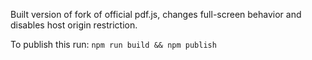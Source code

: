 Built version of fork of official pdf.js, changes full-screen behavior and disables host origin restriction.

To publish this run:
`npm run build && npm publish`
